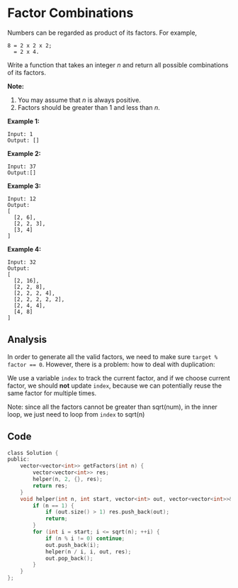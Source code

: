 # Factor Combinations

Numbers can be regarded as product of its factors. For example,

```
8 = 2 x 2 x 2;
  = 2 x 4.
```

Write a function that takes an integer *n* and return all possible combinations of its factors.

**Note:**

1. You may assume that *n* is always positive.
2. Factors should be greater than 1 and less than *n*.

**Example 1:** 

```
Input: 1
Output: []
```

**Example 2:** 

```
Input: 37
Output:[]
```

**Example 3:** 

```
Input: 12
Output:
[
  [2, 6],
  [2, 2, 3],
  [3, 4]
]
```

**Example 4:** 

```
Input: 32
Output:
[
  [2, 16],
  [2, 2, 8],
  [2, 2, 2, 4],
  [2, 2, 2, 2, 2],
  [2, 4, 4],
  [4, 8]
]
```

## Analysis

In order to generate all the valid factors, we need to make sure `target % factor == 0`. However, there is a problem: how to deal with duplication:

We use a variable `index` to track the current factor, and if we choose current factor, we should **not** update `index`, because we can potentially reuse the same factor for multiple times.

Note: since all the factors cannot be greater than sqrt(num), in the inner loop, we just need to loop from `index` to sqrt(n)

## Code

```c
class Solution {
public:
    vector<vector<int>> getFactors(int n) {
        vector<vector<int>> res;
        helper(n, 2, {}, res);
        return res;
    }
    void helper(int n, int start, vector<int> out, vector<vector<int>>& res) {
        if (n == 1) {
            if (out.size() > 1) res.push_back(out);
            return;
        }
        for (int i = start; i <= sqrt(n); ++i) {
            if (n % i != 0) continue;
            out.push_back(i);
            helper(n / i, i, out, res);
            out.pop_back();
        }
    }
};
```